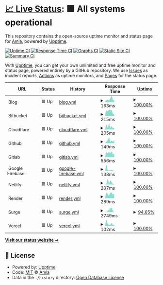 # [📈 Live Status](https://test.amia.work): <!--live status--> **🟩 All systems operational**

This repository contains the open-source uptime monitor and status page for [Amia](https://amia.work), powered by [Upptime](https://github.com/upptime/upptime).

[![Uptime CI](https://github.com/Amia33/Upptime/workflows/Uptime%20CI/badge.svg)](https://github.com/Amia33/Upptime/actions?query=workflow%3A%22Uptime+CI%22)
[![Response Time CI](https://github.com/Amia33/Upptime/workflows/Response%20Time%20CI/badge.svg)](https://github.com/Amia33/Upptime/actions?query=workflow%3A%22Response+Time+CI%22)
[![Graphs CI](https://github.com/Amia33/Upptime/workflows/Graphs%20CI/badge.svg)](https://github.com/Amia33/Upptime/actions?query=workflow%3A%22Graphs+CI%22)
[![Static Site CI](https://github.com/Amia33/Upptime/workflows/Static%20Site%20CI/badge.svg)](https://github.com/Amia33/Upptime/actions?query=workflow%3A%22Static+Site+CI%22)
[![Summary CI](https://github.com/Amia33/Upptime/workflows/Summary%20CI/badge.svg)](https://github.com/Amia33/Upptime/actions?query=workflow%3A%22Summary+CI%22)

With [Upptime](https://upptime.js.org), you can get your own unlimited and free uptime monitor and status page, powered entirely by a GitHub repository. We use [Issues](https://github.com/Amia33/Upptime/issues) as incident reports, [Actions](https://github.com/Amia33/Upptime/actions) as uptime monitors, and [Pages](https://test.amia.work) for the status page.

<!--start: status pages-->
<!-- This summary is generated by Upptime (https://github.com/upptime/upptime) -->
<!-- Do not edit this manually, your changes will be overwritten -->
<!-- prettier-ignore -->
| URL | Status | History | Response Time | Uptime |
| --- | ------ | ------- | ------------- | ------ |
| <img alt="" src="https://dash.cloudflare.com/favicon.ico" height="13"> Blog | 🟩 Up | [blog.yml](https://github.com/Amia33/Upptime/commits/HEAD/history/blog.yml) | <details><summary><img alt="Response time graph" src="./graphs/blog/response-time-week.png" height="20"> 163ms</summary><br><a href="https://test.amia.work/history/blog"><img alt="Response time 211" src="https://img.shields.io/endpoint?url=https%3A%2F%2Fraw.githubusercontent.com%2FAmia33%2FUpptime%2FHEAD%2Fapi%2Fblog%2Fresponse-time.json"></a><br><a href="https://test.amia.work/history/blog"><img alt="24-hour response time 114" src="https://img.shields.io/endpoint?url=https%3A%2F%2Fraw.githubusercontent.com%2FAmia33%2FUpptime%2FHEAD%2Fapi%2Fblog%2Fresponse-time-day.json"></a><br><a href="https://test.amia.work/history/blog"><img alt="7-day response time 163" src="https://img.shields.io/endpoint?url=https%3A%2F%2Fraw.githubusercontent.com%2FAmia33%2FUpptime%2FHEAD%2Fapi%2Fblog%2Fresponse-time-week.json"></a><br><a href="https://test.amia.work/history/blog"><img alt="30-day response time 220" src="https://img.shields.io/endpoint?url=https%3A%2F%2Fraw.githubusercontent.com%2FAmia33%2FUpptime%2FHEAD%2Fapi%2Fblog%2Fresponse-time-month.json"></a><br><a href="https://test.amia.work/history/blog"><img alt="1-year response time 211" src="https://img.shields.io/endpoint?url=https%3A%2F%2Fraw.githubusercontent.com%2FAmia33%2FUpptime%2FHEAD%2Fapi%2Fblog%2Fresponse-time-year.json"></a></details> | <details><summary><a href="https://test.amia.work/history/blog">100.00%</a></summary><a href="https://test.amia.work/history/blog"><img alt="All-time uptime 100.00%" src="https://img.shields.io/endpoint?url=https%3A%2F%2Fraw.githubusercontent.com%2FAmia33%2FUpptime%2FHEAD%2Fapi%2Fblog%2Fuptime.json"></a><br><a href="https://test.amia.work/history/blog"><img alt="24-hour uptime 100.00%" src="https://img.shields.io/endpoint?url=https%3A%2F%2Fraw.githubusercontent.com%2FAmia33%2FUpptime%2FHEAD%2Fapi%2Fblog%2Fuptime-day.json"></a><br><a href="https://test.amia.work/history/blog"><img alt="7-day uptime 100.00%" src="https://img.shields.io/endpoint?url=https%3A%2F%2Fraw.githubusercontent.com%2FAmia33%2FUpptime%2FHEAD%2Fapi%2Fblog%2Fuptime-week.json"></a><br><a href="https://test.amia.work/history/blog"><img alt="30-day uptime 100.00%" src="https://img.shields.io/endpoint?url=https%3A%2F%2Fraw.githubusercontent.com%2FAmia33%2FUpptime%2FHEAD%2Fapi%2Fblog%2Fuptime-month.json"></a><br><a href="https://test.amia.work/history/blog"><img alt="1-year uptime 100.00%" src="https://img.shields.io/endpoint?url=https%3A%2F%2Fraw.githubusercontent.com%2FAmia33%2FUpptime%2FHEAD%2Fapi%2Fblog%2Fuptime-year.json"></a></details>
| <img alt="" src="https://bitbucket.org/favicon.ico?v=2" height="13"> Bitbucket | 🟩 Up | [bitbucket.yml](https://github.com/Amia33/Upptime/commits/HEAD/history/bitbucket.yml) | <details><summary><img alt="Response time graph" src="./graphs/bitbucket/response-time-week.png" height="20"> 215ms</summary><br><a href="https://test.amia.work/history/bitbucket"><img alt="Response time 511" src="https://img.shields.io/endpoint?url=https%3A%2F%2Fraw.githubusercontent.com%2FAmia33%2FUpptime%2FHEAD%2Fapi%2Fbitbucket%2Fresponse-time.json"></a><br><a href="https://test.amia.work/history/bitbucket"><img alt="24-hour response time 92" src="https://img.shields.io/endpoint?url=https%3A%2F%2Fraw.githubusercontent.com%2FAmia33%2FUpptime%2FHEAD%2Fapi%2Fbitbucket%2Fresponse-time-day.json"></a><br><a href="https://test.amia.work/history/bitbucket"><img alt="7-day response time 215" src="https://img.shields.io/endpoint?url=https%3A%2F%2Fraw.githubusercontent.com%2FAmia33%2FUpptime%2FHEAD%2Fapi%2Fbitbucket%2Fresponse-time-week.json"></a><br><a href="https://test.amia.work/history/bitbucket"><img alt="30-day response time 284" src="https://img.shields.io/endpoint?url=https%3A%2F%2Fraw.githubusercontent.com%2FAmia33%2FUpptime%2FHEAD%2Fapi%2Fbitbucket%2Fresponse-time-month.json"></a><br><a href="https://test.amia.work/history/bitbucket"><img alt="1-year response time 511" src="https://img.shields.io/endpoint?url=https%3A%2F%2Fraw.githubusercontent.com%2FAmia33%2FUpptime%2FHEAD%2Fapi%2Fbitbucket%2Fresponse-time-year.json"></a></details> | <details><summary><a href="https://test.amia.work/history/bitbucket">100.00%</a></summary><a href="https://test.amia.work/history/bitbucket"><img alt="All-time uptime 100.00%" src="https://img.shields.io/endpoint?url=https%3A%2F%2Fraw.githubusercontent.com%2FAmia33%2FUpptime%2FHEAD%2Fapi%2Fbitbucket%2Fuptime.json"></a><br><a href="https://test.amia.work/history/bitbucket"><img alt="24-hour uptime 100.00%" src="https://img.shields.io/endpoint?url=https%3A%2F%2Fraw.githubusercontent.com%2FAmia33%2FUpptime%2FHEAD%2Fapi%2Fbitbucket%2Fuptime-day.json"></a><br><a href="https://test.amia.work/history/bitbucket"><img alt="7-day uptime 100.00%" src="https://img.shields.io/endpoint?url=https%3A%2F%2Fraw.githubusercontent.com%2FAmia33%2FUpptime%2FHEAD%2Fapi%2Fbitbucket%2Fuptime-week.json"></a><br><a href="https://test.amia.work/history/bitbucket"><img alt="30-day uptime 100.00%" src="https://img.shields.io/endpoint?url=https%3A%2F%2Fraw.githubusercontent.com%2FAmia33%2FUpptime%2FHEAD%2Fapi%2Fbitbucket%2Fuptime-month.json"></a><br><a href="https://test.amia.work/history/bitbucket"><img alt="1-year uptime 100.00%" src="https://img.shields.io/endpoint?url=https%3A%2F%2Fraw.githubusercontent.com%2FAmia33%2FUpptime%2FHEAD%2Fapi%2Fbitbucket%2Fuptime-year.json"></a></details>
| <img alt="" src="https://dash.cloudflare.com/favicon.ico" height="13"> Cloudflare | 🟩 Up | [cloudflare.yml](https://github.com/Amia33/Upptime/commits/HEAD/history/cloudflare.yml) | <details><summary><img alt="Response time graph" src="./graphs/cloudflare/response-time-week.png" height="20"> 205ms</summary><br><a href="https://test.amia.work/history/cloudflare"><img alt="Response time 184" src="https://img.shields.io/endpoint?url=https%3A%2F%2Fraw.githubusercontent.com%2FAmia33%2FUpptime%2FHEAD%2Fapi%2Fcloudflare%2Fresponse-time.json"></a><br><a href="https://test.amia.work/history/cloudflare"><img alt="24-hour response time 102" src="https://img.shields.io/endpoint?url=https%3A%2F%2Fraw.githubusercontent.com%2FAmia33%2FUpptime%2FHEAD%2Fapi%2Fcloudflare%2Fresponse-time-day.json"></a><br><a href="https://test.amia.work/history/cloudflare"><img alt="7-day response time 205" src="https://img.shields.io/endpoint?url=https%3A%2F%2Fraw.githubusercontent.com%2FAmia33%2FUpptime%2FHEAD%2Fapi%2Fcloudflare%2Fresponse-time-week.json"></a><br><a href="https://test.amia.work/history/cloudflare"><img alt="30-day response time 192" src="https://img.shields.io/endpoint?url=https%3A%2F%2Fraw.githubusercontent.com%2FAmia33%2FUpptime%2FHEAD%2Fapi%2Fcloudflare%2Fresponse-time-month.json"></a><br><a href="https://test.amia.work/history/cloudflare"><img alt="1-year response time 184" src="https://img.shields.io/endpoint?url=https%3A%2F%2Fraw.githubusercontent.com%2FAmia33%2FUpptime%2FHEAD%2Fapi%2Fcloudflare%2Fresponse-time-year.json"></a></details> | <details><summary><a href="https://test.amia.work/history/cloudflare">100.00%</a></summary><a href="https://test.amia.work/history/cloudflare"><img alt="All-time uptime 99.64%" src="https://img.shields.io/endpoint?url=https%3A%2F%2Fraw.githubusercontent.com%2FAmia33%2FUpptime%2FHEAD%2Fapi%2Fcloudflare%2Fuptime.json"></a><br><a href="https://test.amia.work/history/cloudflare"><img alt="24-hour uptime 100.00%" src="https://img.shields.io/endpoint?url=https%3A%2F%2Fraw.githubusercontent.com%2FAmia33%2FUpptime%2FHEAD%2Fapi%2Fcloudflare%2Fuptime-day.json"></a><br><a href="https://test.amia.work/history/cloudflare"><img alt="7-day uptime 100.00%" src="https://img.shields.io/endpoint?url=https%3A%2F%2Fraw.githubusercontent.com%2FAmia33%2FUpptime%2FHEAD%2Fapi%2Fcloudflare%2Fuptime-week.json"></a><br><a href="https://test.amia.work/history/cloudflare"><img alt="30-day uptime 100.00%" src="https://img.shields.io/endpoint?url=https%3A%2F%2Fraw.githubusercontent.com%2FAmia33%2FUpptime%2FHEAD%2Fapi%2Fcloudflare%2Fuptime-month.json"></a><br><a href="https://test.amia.work/history/cloudflare"><img alt="1-year uptime 99.64%" src="https://img.shields.io/endpoint?url=https%3A%2F%2Fraw.githubusercontent.com%2FAmia33%2FUpptime%2FHEAD%2Fapi%2Fcloudflare%2Fuptime-year.json"></a></details>
| <img alt="" src="https://github.githubassets.com/favicons/favicon.svg" height="13"> Github | 🟩 Up | [github.yml](https://github.com/Amia33/Upptime/commits/HEAD/history/github.yml) | <details><summary><img alt="Response time graph" src="./graphs/github/response-time-week.png" height="20"> 149ms</summary><br><a href="https://test.amia.work/history/github"><img alt="Response time 189" src="https://img.shields.io/endpoint?url=https%3A%2F%2Fraw.githubusercontent.com%2FAmia33%2FUpptime%2FHEAD%2Fapi%2Fgithub%2Fresponse-time.json"></a><br><a href="https://test.amia.work/history/github"><img alt="24-hour response time 184" src="https://img.shields.io/endpoint?url=https%3A%2F%2Fraw.githubusercontent.com%2FAmia33%2FUpptime%2FHEAD%2Fapi%2Fgithub%2Fresponse-time-day.json"></a><br><a href="https://test.amia.work/history/github"><img alt="7-day response time 149" src="https://img.shields.io/endpoint?url=https%3A%2F%2Fraw.githubusercontent.com%2FAmia33%2FUpptime%2FHEAD%2Fapi%2Fgithub%2Fresponse-time-week.json"></a><br><a href="https://test.amia.work/history/github"><img alt="30-day response time 169" src="https://img.shields.io/endpoint?url=https%3A%2F%2Fraw.githubusercontent.com%2FAmia33%2FUpptime%2FHEAD%2Fapi%2Fgithub%2Fresponse-time-month.json"></a><br><a href="https://test.amia.work/history/github"><img alt="1-year response time 189" src="https://img.shields.io/endpoint?url=https%3A%2F%2Fraw.githubusercontent.com%2FAmia33%2FUpptime%2FHEAD%2Fapi%2Fgithub%2Fresponse-time-year.json"></a></details> | <details><summary><a href="https://test.amia.work/history/github">100.00%</a></summary><a href="https://test.amia.work/history/github"><img alt="All-time uptime 100.00%" src="https://img.shields.io/endpoint?url=https%3A%2F%2Fraw.githubusercontent.com%2FAmia33%2FUpptime%2FHEAD%2Fapi%2Fgithub%2Fuptime.json"></a><br><a href="https://test.amia.work/history/github"><img alt="24-hour uptime 100.00%" src="https://img.shields.io/endpoint?url=https%3A%2F%2Fraw.githubusercontent.com%2FAmia33%2FUpptime%2FHEAD%2Fapi%2Fgithub%2Fuptime-day.json"></a><br><a href="https://test.amia.work/history/github"><img alt="7-day uptime 100.00%" src="https://img.shields.io/endpoint?url=https%3A%2F%2Fraw.githubusercontent.com%2FAmia33%2FUpptime%2FHEAD%2Fapi%2Fgithub%2Fuptime-week.json"></a><br><a href="https://test.amia.work/history/github"><img alt="30-day uptime 100.00%" src="https://img.shields.io/endpoint?url=https%3A%2F%2Fraw.githubusercontent.com%2FAmia33%2FUpptime%2FHEAD%2Fapi%2Fgithub%2Fuptime-month.json"></a><br><a href="https://test.amia.work/history/github"><img alt="1-year uptime 100.00%" src="https://img.shields.io/endpoint?url=https%3A%2F%2Fraw.githubusercontent.com%2FAmia33%2FUpptime%2FHEAD%2Fapi%2Fgithub%2Fuptime-year.json"></a></details>
| <img alt="" src="https://gitlab.com/assets/favicon-yellow-018213ceb87b472388095d0264be5b4319ef47471dacea03c83ecc233ced2fd5.png" height="13"> Gitlab | 🟩 Up | [gitlab.yml](https://github.com/Amia33/Upptime/commits/HEAD/history/gitlab.yml) | <details><summary><img alt="Response time graph" src="./graphs/gitlab/response-time-week.png" height="20"> 556ms</summary><br><a href="https://test.amia.work/history/gitlab"><img alt="Response time 637" src="https://img.shields.io/endpoint?url=https%3A%2F%2Fraw.githubusercontent.com%2FAmia33%2FUpptime%2FHEAD%2Fapi%2Fgitlab%2Fresponse-time.json"></a><br><a href="https://test.amia.work/history/gitlab"><img alt="24-hour response time 475" src="https://img.shields.io/endpoint?url=https%3A%2F%2Fraw.githubusercontent.com%2FAmia33%2FUpptime%2FHEAD%2Fapi%2Fgitlab%2Fresponse-time-day.json"></a><br><a href="https://test.amia.work/history/gitlab"><img alt="7-day response time 556" src="https://img.shields.io/endpoint?url=https%3A%2F%2Fraw.githubusercontent.com%2FAmia33%2FUpptime%2FHEAD%2Fapi%2Fgitlab%2Fresponse-time-week.json"></a><br><a href="https://test.amia.work/history/gitlab"><img alt="30-day response time 558" src="https://img.shields.io/endpoint?url=https%3A%2F%2Fraw.githubusercontent.com%2FAmia33%2FUpptime%2FHEAD%2Fapi%2Fgitlab%2Fresponse-time-month.json"></a><br><a href="https://test.amia.work/history/gitlab"><img alt="1-year response time 637" src="https://img.shields.io/endpoint?url=https%3A%2F%2Fraw.githubusercontent.com%2FAmia33%2FUpptime%2FHEAD%2Fapi%2Fgitlab%2Fresponse-time-year.json"></a></details> | <details><summary><a href="https://test.amia.work/history/gitlab">100.00%</a></summary><a href="https://test.amia.work/history/gitlab"><img alt="All-time uptime 99.99%" src="https://img.shields.io/endpoint?url=https%3A%2F%2Fraw.githubusercontent.com%2FAmia33%2FUpptime%2FHEAD%2Fapi%2Fgitlab%2Fuptime.json"></a><br><a href="https://test.amia.work/history/gitlab"><img alt="24-hour uptime 100.00%" src="https://img.shields.io/endpoint?url=https%3A%2F%2Fraw.githubusercontent.com%2FAmia33%2FUpptime%2FHEAD%2Fapi%2Fgitlab%2Fuptime-day.json"></a><br><a href="https://test.amia.work/history/gitlab"><img alt="7-day uptime 100.00%" src="https://img.shields.io/endpoint?url=https%3A%2F%2Fraw.githubusercontent.com%2FAmia33%2FUpptime%2FHEAD%2Fapi%2Fgitlab%2Fuptime-week.json"></a><br><a href="https://test.amia.work/history/gitlab"><img alt="30-day uptime 100.00%" src="https://img.shields.io/endpoint?url=https%3A%2F%2Fraw.githubusercontent.com%2FAmia33%2FUpptime%2FHEAD%2Fapi%2Fgitlab%2Fuptime-month.json"></a><br><a href="https://test.amia.work/history/gitlab"><img alt="1-year uptime 99.99%" src="https://img.shields.io/endpoint?url=https%3A%2F%2Fraw.githubusercontent.com%2FAmia33%2FUpptime%2FHEAD%2Fapi%2Fgitlab%2Fuptime-year.json"></a></details>
| <img alt="" src="https://www.gstatic.com/mobilesdk/160503_mobilesdk/logo/favicon.ico" height="13"> Google Firebase | 🟩 Up | [google-firebase.yml](https://github.com/Amia33/Upptime/commits/HEAD/history/google-firebase.yml) | <details><summary><img alt="Response time graph" src="./graphs/google-firebase/response-time-week.png" height="20"> 138ms</summary><br><a href="https://test.amia.work/history/google-firebase"><img alt="Response time 112" src="https://img.shields.io/endpoint?url=https%3A%2F%2Fraw.githubusercontent.com%2FAmia33%2FUpptime%2FHEAD%2Fapi%2Fgoogle-firebase%2Fresponse-time.json"></a><br><a href="https://test.amia.work/history/google-firebase"><img alt="24-hour response time 28" src="https://img.shields.io/endpoint?url=https%3A%2F%2Fraw.githubusercontent.com%2FAmia33%2FUpptime%2FHEAD%2Fapi%2Fgoogle-firebase%2Fresponse-time-day.json"></a><br><a href="https://test.amia.work/history/google-firebase"><img alt="7-day response time 138" src="https://img.shields.io/endpoint?url=https%3A%2F%2Fraw.githubusercontent.com%2FAmia33%2FUpptime%2FHEAD%2Fapi%2Fgoogle-firebase%2Fresponse-time-week.json"></a><br><a href="https://test.amia.work/history/google-firebase"><img alt="30-day response time 107" src="https://img.shields.io/endpoint?url=https%3A%2F%2Fraw.githubusercontent.com%2FAmia33%2FUpptime%2FHEAD%2Fapi%2Fgoogle-firebase%2Fresponse-time-month.json"></a><br><a href="https://test.amia.work/history/google-firebase"><img alt="1-year response time 112" src="https://img.shields.io/endpoint?url=https%3A%2F%2Fraw.githubusercontent.com%2FAmia33%2FUpptime%2FHEAD%2Fapi%2Fgoogle-firebase%2Fresponse-time-year.json"></a></details> | <details><summary><a href="https://test.amia.work/history/google-firebase">100.00%</a></summary><a href="https://test.amia.work/history/google-firebase"><img alt="All-time uptime 99.96%" src="https://img.shields.io/endpoint?url=https%3A%2F%2Fraw.githubusercontent.com%2FAmia33%2FUpptime%2FHEAD%2Fapi%2Fgoogle-firebase%2Fuptime.json"></a><br><a href="https://test.amia.work/history/google-firebase"><img alt="24-hour uptime 100.00%" src="https://img.shields.io/endpoint?url=https%3A%2F%2Fraw.githubusercontent.com%2FAmia33%2FUpptime%2FHEAD%2Fapi%2Fgoogle-firebase%2Fuptime-day.json"></a><br><a href="https://test.amia.work/history/google-firebase"><img alt="7-day uptime 100.00%" src="https://img.shields.io/endpoint?url=https%3A%2F%2Fraw.githubusercontent.com%2FAmia33%2FUpptime%2FHEAD%2Fapi%2Fgoogle-firebase%2Fuptime-week.json"></a><br><a href="https://test.amia.work/history/google-firebase"><img alt="30-day uptime 100.00%" src="https://img.shields.io/endpoint?url=https%3A%2F%2Fraw.githubusercontent.com%2FAmia33%2FUpptime%2FHEAD%2Fapi%2Fgoogle-firebase%2Fuptime-month.json"></a><br><a href="https://test.amia.work/history/google-firebase"><img alt="1-year uptime 99.96%" src="https://img.shields.io/endpoint?url=https%3A%2F%2Fraw.githubusercontent.com%2FAmia33%2FUpptime%2FHEAD%2Fapi%2Fgoogle-firebase%2Fuptime-year.json"></a></details>
| <img alt="" src="https://www.netlify.com/favicon.ico" height="13"> Netlify | 🟩 Up | [netlify.yml](https://github.com/Amia33/Upptime/commits/HEAD/history/netlify.yml) | <details><summary><img alt="Response time graph" src="./graphs/netlify/response-time-week.png" height="20"> 207ms</summary><br><a href="https://test.amia.work/history/netlify"><img alt="Response time 276" src="https://img.shields.io/endpoint?url=https%3A%2F%2Fraw.githubusercontent.com%2FAmia33%2FUpptime%2FHEAD%2Fapi%2Fnetlify%2Fresponse-time.json"></a><br><a href="https://test.amia.work/history/netlify"><img alt="24-hour response time 53" src="https://img.shields.io/endpoint?url=https%3A%2F%2Fraw.githubusercontent.com%2FAmia33%2FUpptime%2FHEAD%2Fapi%2Fnetlify%2Fresponse-time-day.json"></a><br><a href="https://test.amia.work/history/netlify"><img alt="7-day response time 207" src="https://img.shields.io/endpoint?url=https%3A%2F%2Fraw.githubusercontent.com%2FAmia33%2FUpptime%2FHEAD%2Fapi%2Fnetlify%2Fresponse-time-week.json"></a><br><a href="https://test.amia.work/history/netlify"><img alt="30-day response time 200" src="https://img.shields.io/endpoint?url=https%3A%2F%2Fraw.githubusercontent.com%2FAmia33%2FUpptime%2FHEAD%2Fapi%2Fnetlify%2Fresponse-time-month.json"></a><br><a href="https://test.amia.work/history/netlify"><img alt="1-year response time 276" src="https://img.shields.io/endpoint?url=https%3A%2F%2Fraw.githubusercontent.com%2FAmia33%2FUpptime%2FHEAD%2Fapi%2Fnetlify%2Fresponse-time-year.json"></a></details> | <details><summary><a href="https://test.amia.work/history/netlify">100.00%</a></summary><a href="https://test.amia.work/history/netlify"><img alt="All-time uptime 99.99%" src="https://img.shields.io/endpoint?url=https%3A%2F%2Fraw.githubusercontent.com%2FAmia33%2FUpptime%2FHEAD%2Fapi%2Fnetlify%2Fuptime.json"></a><br><a href="https://test.amia.work/history/netlify"><img alt="24-hour uptime 100.00%" src="https://img.shields.io/endpoint?url=https%3A%2F%2Fraw.githubusercontent.com%2FAmia33%2FUpptime%2FHEAD%2Fapi%2Fnetlify%2Fuptime-day.json"></a><br><a href="https://test.amia.work/history/netlify"><img alt="7-day uptime 100.00%" src="https://img.shields.io/endpoint?url=https%3A%2F%2Fraw.githubusercontent.com%2FAmia33%2FUpptime%2FHEAD%2Fapi%2Fnetlify%2Fuptime-week.json"></a><br><a href="https://test.amia.work/history/netlify"><img alt="30-day uptime 100.00%" src="https://img.shields.io/endpoint?url=https%3A%2F%2Fraw.githubusercontent.com%2FAmia33%2FUpptime%2FHEAD%2Fapi%2Fnetlify%2Fuptime-month.json"></a><br><a href="https://test.amia.work/history/netlify"><img alt="1-year uptime 99.99%" src="https://img.shields.io/endpoint?url=https%3A%2F%2Fraw.githubusercontent.com%2FAmia33%2FUpptime%2FHEAD%2Fapi%2Fnetlify%2Fuptime-year.json"></a></details>
| <img alt="" src="https://dashboard.render.com/favicon.ico" height="13"> Render | 🟩 Up | [render.yml](https://github.com/Amia33/Upptime/commits/HEAD/history/render.yml) | <details><summary><img alt="Response time graph" src="./graphs/render/response-time-week.png" height="20"> 289ms</summary><br><a href="https://test.amia.work/history/render"><img alt="Response time 328" src="https://img.shields.io/endpoint?url=https%3A%2F%2Fraw.githubusercontent.com%2FAmia33%2FUpptime%2FHEAD%2Fapi%2Frender%2Fresponse-time.json"></a><br><a href="https://test.amia.work/history/render"><img alt="24-hour response time 280" src="https://img.shields.io/endpoint?url=https%3A%2F%2Fraw.githubusercontent.com%2FAmia33%2FUpptime%2FHEAD%2Fapi%2Frender%2Fresponse-time-day.json"></a><br><a href="https://test.amia.work/history/render"><img alt="7-day response time 289" src="https://img.shields.io/endpoint?url=https%3A%2F%2Fraw.githubusercontent.com%2FAmia33%2FUpptime%2FHEAD%2Fapi%2Frender%2Fresponse-time-week.json"></a><br><a href="https://test.amia.work/history/render"><img alt="30-day response time 301" src="https://img.shields.io/endpoint?url=https%3A%2F%2Fraw.githubusercontent.com%2FAmia33%2FUpptime%2FHEAD%2Fapi%2Frender%2Fresponse-time-month.json"></a><br><a href="https://test.amia.work/history/render"><img alt="1-year response time 328" src="https://img.shields.io/endpoint?url=https%3A%2F%2Fraw.githubusercontent.com%2FAmia33%2FUpptime%2FHEAD%2Fapi%2Frender%2Fresponse-time-year.json"></a></details> | <details><summary><a href="https://test.amia.work/history/render">100.00%</a></summary><a href="https://test.amia.work/history/render"><img alt="All-time uptime 99.95%" src="https://img.shields.io/endpoint?url=https%3A%2F%2Fraw.githubusercontent.com%2FAmia33%2FUpptime%2FHEAD%2Fapi%2Frender%2Fuptime.json"></a><br><a href="https://test.amia.work/history/render"><img alt="24-hour uptime 100.00%" src="https://img.shields.io/endpoint?url=https%3A%2F%2Fraw.githubusercontent.com%2FAmia33%2FUpptime%2FHEAD%2Fapi%2Frender%2Fuptime-day.json"></a><br><a href="https://test.amia.work/history/render"><img alt="7-day uptime 100.00%" src="https://img.shields.io/endpoint?url=https%3A%2F%2Fraw.githubusercontent.com%2FAmia33%2FUpptime%2FHEAD%2Fapi%2Frender%2Fuptime-week.json"></a><br><a href="https://test.amia.work/history/render"><img alt="30-day uptime 100.00%" src="https://img.shields.io/endpoint?url=https%3A%2F%2Fraw.githubusercontent.com%2FAmia33%2FUpptime%2FHEAD%2Fapi%2Frender%2Fuptime-month.json"></a><br><a href="https://test.amia.work/history/render"><img alt="1-year uptime 99.95%" src="https://img.shields.io/endpoint?url=https%3A%2F%2Fraw.githubusercontent.com%2FAmia33%2FUpptime%2FHEAD%2Fapi%2Frender%2Fuptime-year.json"></a></details>
| <img alt="" src="https://surge.sh/images/logos/svg/surge-logo.svg" height="13"> Surge | 🟩 Up | [surge.yml](https://github.com/Amia33/Upptime/commits/HEAD/history/surge.yml) | <details><summary><img alt="Response time graph" src="./graphs/surge/response-time-week.png" height="20"> 2749ms</summary><br><a href="https://test.amia.work/history/surge"><img alt="Response time 1624" src="https://img.shields.io/endpoint?url=https%3A%2F%2Fraw.githubusercontent.com%2FAmia33%2FUpptime%2FHEAD%2Fapi%2Fsurge%2Fresponse-time.json"></a><br><a href="https://test.amia.work/history/surge"><img alt="24-hour response time 466" src="https://img.shields.io/endpoint?url=https%3A%2F%2Fraw.githubusercontent.com%2FAmia33%2FUpptime%2FHEAD%2Fapi%2Fsurge%2Fresponse-time-day.json"></a><br><a href="https://test.amia.work/history/surge"><img alt="7-day response time 2749" src="https://img.shields.io/endpoint?url=https%3A%2F%2Fraw.githubusercontent.com%2FAmia33%2FUpptime%2FHEAD%2Fapi%2Fsurge%2Fresponse-time-week.json"></a><br><a href="https://test.amia.work/history/surge"><img alt="30-day response time 2325" src="https://img.shields.io/endpoint?url=https%3A%2F%2Fraw.githubusercontent.com%2FAmia33%2FUpptime%2FHEAD%2Fapi%2Fsurge%2Fresponse-time-month.json"></a><br><a href="https://test.amia.work/history/surge"><img alt="1-year response time 1624" src="https://img.shields.io/endpoint?url=https%3A%2F%2Fraw.githubusercontent.com%2FAmia33%2FUpptime%2FHEAD%2Fapi%2Fsurge%2Fresponse-time-year.json"></a></details> | <details><summary><a href="https://test.amia.work/history/surge">94.65%</a></summary><a href="https://test.amia.work/history/surge"><img alt="All-time uptime 99.52%" src="https://img.shields.io/endpoint?url=https%3A%2F%2Fraw.githubusercontent.com%2FAmia33%2FUpptime%2FHEAD%2Fapi%2Fsurge%2Fuptime.json"></a><br><a href="https://test.amia.work/history/surge"><img alt="24-hour uptime 96.96%" src="https://img.shields.io/endpoint?url=https%3A%2F%2Fraw.githubusercontent.com%2FAmia33%2FUpptime%2FHEAD%2Fapi%2Fsurge%2Fuptime-day.json"></a><br><a href="https://test.amia.work/history/surge"><img alt="7-day uptime 94.65%" src="https://img.shields.io/endpoint?url=https%3A%2F%2Fraw.githubusercontent.com%2FAmia33%2FUpptime%2FHEAD%2Fapi%2Fsurge%2Fuptime-week.json"></a><br><a href="https://test.amia.work/history/surge"><img alt="30-day uptime 98.42%" src="https://img.shields.io/endpoint?url=https%3A%2F%2Fraw.githubusercontent.com%2FAmia33%2FUpptime%2FHEAD%2Fapi%2Fsurge%2Fuptime-month.json"></a><br><a href="https://test.amia.work/history/surge"><img alt="1-year uptime 99.52%" src="https://img.shields.io/endpoint?url=https%3A%2F%2Fraw.githubusercontent.com%2FAmia33%2FUpptime%2FHEAD%2Fapi%2Fsurge%2Fuptime-year.json"></a></details>
| <img alt="" src="https://assets.vercel.com/image/upload/front/favicon/vercel/57x57.png" height="13"> Vercel | 🟩 Up | [vercel.yml](https://github.com/Amia33/Upptime/commits/HEAD/history/vercel.yml) | <details><summary><img alt="Response time graph" src="./graphs/vercel/response-time-week.png" height="20"> 102ms</summary><br><a href="https://test.amia.work/history/vercel"><img alt="Response time 179" src="https://img.shields.io/endpoint?url=https%3A%2F%2Fraw.githubusercontent.com%2FAmia33%2FUpptime%2FHEAD%2Fapi%2Fvercel%2Fresponse-time.json"></a><br><a href="https://test.amia.work/history/vercel"><img alt="24-hour response time 65" src="https://img.shields.io/endpoint?url=https%3A%2F%2Fraw.githubusercontent.com%2FAmia33%2FUpptime%2FHEAD%2Fapi%2Fvercel%2Fresponse-time-day.json"></a><br><a href="https://test.amia.work/history/vercel"><img alt="7-day response time 102" src="https://img.shields.io/endpoint?url=https%3A%2F%2Fraw.githubusercontent.com%2FAmia33%2FUpptime%2FHEAD%2Fapi%2Fvercel%2Fresponse-time-week.json"></a><br><a href="https://test.amia.work/history/vercel"><img alt="30-day response time 112" src="https://img.shields.io/endpoint?url=https%3A%2F%2Fraw.githubusercontent.com%2FAmia33%2FUpptime%2FHEAD%2Fapi%2Fvercel%2Fresponse-time-month.json"></a><br><a href="https://test.amia.work/history/vercel"><img alt="1-year response time 179" src="https://img.shields.io/endpoint?url=https%3A%2F%2Fraw.githubusercontent.com%2FAmia33%2FUpptime%2FHEAD%2Fapi%2Fvercel%2Fresponse-time-year.json"></a></details> | <details><summary><a href="https://test.amia.work/history/vercel">100.00%</a></summary><a href="https://test.amia.work/history/vercel"><img alt="All-time uptime 100.00%" src="https://img.shields.io/endpoint?url=https%3A%2F%2Fraw.githubusercontent.com%2FAmia33%2FUpptime%2FHEAD%2Fapi%2Fvercel%2Fuptime.json"></a><br><a href="https://test.amia.work/history/vercel"><img alt="24-hour uptime 100.00%" src="https://img.shields.io/endpoint?url=https%3A%2F%2Fraw.githubusercontent.com%2FAmia33%2FUpptime%2FHEAD%2Fapi%2Fvercel%2Fuptime-day.json"></a><br><a href="https://test.amia.work/history/vercel"><img alt="7-day uptime 100.00%" src="https://img.shields.io/endpoint?url=https%3A%2F%2Fraw.githubusercontent.com%2FAmia33%2FUpptime%2FHEAD%2Fapi%2Fvercel%2Fuptime-week.json"></a><br><a href="https://test.amia.work/history/vercel"><img alt="30-day uptime 100.00%" src="https://img.shields.io/endpoint?url=https%3A%2F%2Fraw.githubusercontent.com%2FAmia33%2FUpptime%2FHEAD%2Fapi%2Fvercel%2Fuptime-month.json"></a><br><a href="https://test.amia.work/history/vercel"><img alt="1-year uptime 100.00%" src="https://img.shields.io/endpoint?url=https%3A%2F%2Fraw.githubusercontent.com%2FAmia33%2FUpptime%2FHEAD%2Fapi%2Fvercel%2Fuptime-year.json"></a></details>

<!--end: status pages-->

[**Visit our status website →**](https://test.amia.work)

## 📄 License

- Powered by: [Upptime](https://github.com/upptime/upptime)
- Code: [MIT](./LICENSE) © [Amia](https://amia.work)
- Data in the `./history` directory: [Open Database License](https://opendatacommons.org/licenses/odbl/1-0/)
